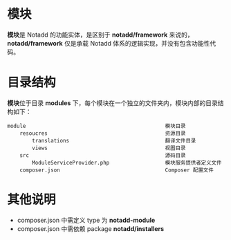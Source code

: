 # 模块

**模块**是 Notadd 的功能实体，是区别于 **notadd/framework** 来说的，**notadd/framework** 仅是承载 Notadd 体系的逻辑实现，并没有包含功能性代码。

# 目录结构

**模块**位于目录 **modules** 下，每个模块在一个独立的文件夹内，模块内部的目录结构如下：

```
module                                             模块目录
    resoucres                                      资源目录
        translations                               翻译文件目录
        views                                      视图目录
    src                                            源码目录
        ModuleServiceProvider.php                  模块服务提供者定义文件
    composer.json                                  Composer 配置文件
```

# 其他说明

* composer.json 中需定义 type 为 **notadd-module**
* composer.json 中需依赖 package **notadd/installers**
